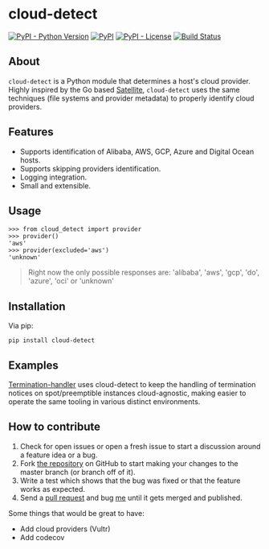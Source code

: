 # cloud-detect
[![PyPI - Python Version](https://img.shields.io/pypi/pyversions/cloud-detect.svg)](https://pypi.org/project/cloud-detect/)
[![PyPI](https://img.shields.io/pypi/v/cloud-detect.svg)](https://pypi.org/project/cloud-detect/)
[![PyPI - License](https://img.shields.io/pypi/l/cloud-detect.svg)](https://github.com/dgzlopes/cloud-detect/blob/master/LICENSE.md)
[![Build Status](https://github.com/dgzlopes/cloud-detect/workflows/Testing%20for%20Python%20Versions%203.5-3.8%20via%20tox/badge.svg)](https://github.com/dgzlopes/cloud-detect/actions?query=workflow%3A%22Testing+for+Python+Versions+3.5-3.8+via+tox%22)

## About
`cloud-detect` is a Python module that determines a host's cloud provider. Highly inspired by the Go based [Satellite](https://github.com/banzaicloud/satellite), `cloud-detect` uses the same techniques (file systems and provider metadata) to properly identify cloud providers.

## Features
- Supports identification of Alibaba, AWS, GCP, Azure and Digital Ocean hosts.
- Supports skipping providers identification.
- Logging integration.
- Small and extensible.

## Usage

```
>>> from cloud_detect import provider
>>> provider()
'aws'
>>> provider(excluded='aws')
'unknown'
```

> Right now the only possible responses are: 'alibaba', 'aws', 'gcp', 'do', 'azure', 'oci' or 'unknown'

## Installation
Via pip:
```
pip install cloud-detect
```

## Examples
[Termination-handler](https://github.com/dgzlopes/termination-handler) uses cloud-detect to keep the handling of termination notices on spot/preemptible instances cloud-agnostic, making easier to operate the same tooling in various distinct environments.

## How to contribute
1. Check for open issues or open a fresh issue to start a discussion around a feature idea or a bug.
2. Fork [the repository](https://github.com/dgzlopes/cloud-detect) on GitHub to start making your changes to the master branch (or branch off of it).
3. Write a test which shows that the bug was fixed or that the feature works as expected.
4. Send a [pull request](https://help.github.com/en/articles/creating-a-pull-request-from-a-fork) and bug [me](https://github.com/dgzlopes) until it gets merged and published.

Some things that would be great to have:
- Add cloud providers (Vultr)
- Add codecov
